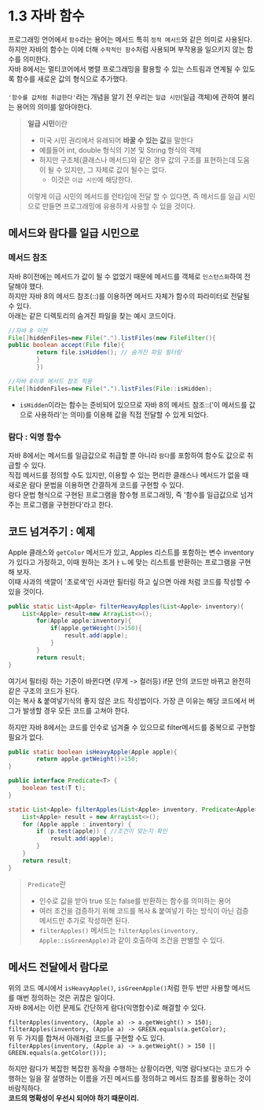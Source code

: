 # 1.3 자바 함수

프로그래밍 언어에서 `함수`라는 용어는 메서드 특히 `정적 메서드`와 같은 의미로 사용된다. 하지만 자바의 함수는 이에 더해 `수학적인 함수`처럼 사용되며 부작용을 일으키지 않는 함수를 의미한다.<br>
자바 8에서는 멀티코어에서 병렬 프로그래밍을 활용할 수 있는 스트림과 연계될 수 있도록 함수를 새로운 값의 형식으로 추가했다.<br>
<br>
`'함수를 값처럼 취급한다'`라는 개념을 알기 전 우리는 `일급 시민`(일급 객체)에 관하여 불리는 용어의 의미를 알아야한다.<br>
> **일급 시민**이란
> - 미국 시민 권리에서 유래되어 **바꿀 수 있는 값**을 말한다
> - 예를들어 int, double 형식의 기본 및 String 형식의 객체
> - 하지만 구조체(클래스나 메서드)와 같은 경우 값의 구조를 표현하는데 도움이 될 수 있지만, 그 자체로 값이 될수는 없다.
>   - 이것은 `이급 시민`에 해당한다.<br>
>   
> 이렇게 이급 시민의 메서드를 런타임에 전달 할 수 있다면, 즉 메서드를 일급 시민으로 만들면 프로그래밍에 유용하게 사용할 수 있을 것이다.

## 메서드와 람다를 일급 시민으로

### 메서드 참조

자바 8이전에는 메서드가 값이 될 수 없었기 때문에 메서드를 객체로 `인스턴스화`하여 전달해야 했다.<br>
하지만 자바 8의 메서드 참조(::)를 이용하면 메서드 자체가 함수의 파라미터로 전달될 수 있다.<br>
아래는 같은 디렉토리의 숨겨진 파일을 찾는 예시 코드이다.

```java
//자바 8 이전
File[]hiddenFiles=new File(".").listFiles(new FileFilter(){
public boolean accept(File file){
        return file.isHidden(); // 숨겨진 파일 필터링
        }
        })
```

```java
//자바 8이후 메서드 참조 적용
File[]hiddenFiles=new File(".").listFiles(File::isHidden);
```

- `isHidden`이라는 함수는 준비되어 있으므로 자바 8의 메서드 참조::('이 메서드를 값으로 사용하라'는 의미)를 이용해 값을 직접 전달할 수 있게 되었다.

### 람다 : 익명 함수

자바 8에서는 메서드를 일급값으로 취급할 뿐 아니라 `람다`를 포함하여 함수도 값으로 취급할 수 있다.<br>
직접 메서드를 정의할 수도 있지만, 이용할 수 있는 편리한 클래스나 메서드가 없을 때 새로운 람다 문법을 이용하면 간결하게 코드를 구현할 수 있다.<br>
람다 문법 형식으로 구현된 프로그램을 함수형 프로그래밍, 즉 '함수를 일급값으로 넘겨주는 프로그램을 구현한다'라고 한다.

## 코드 넘겨주기 : 예제

Apple 클래스와 `getColor` 메서드가 있고, Apples 리스트를 포함하는 변수 inventory가 있다고 가정하고, 이때 원하는 조거ㅏㄴ에 맞는 리스트를 반환하는 프로그램을 구현해 보자.<br>
이때 사과의 색깔이 '초로색'인 사과만 필터링 하고 싶으면 아래 처럼 코드를 작성할 수 있을 것이다.

```java
public static List<Apple> filterHeavyApples(List<Apple> inventory){
    List<Apple> result=new ArrayList<>();
        for(Apple apple:inventory){
            if(apple.getWeight()>150){
                result.add(apple);
            }
        }
        return result;
}
```

여기서 필터링 하는 기준이 바뀐다면 (무게 -> 컬러등) if문 안의 코드만 바뀌고 완전히 같은 구조의 코드가 된다.<br>
이는 복사 & 붙여넣기식의 좋지 않은 코드 작성법이다. 가장 큰 이유는 해당 코드에서 버그가 발생할 경우 모든 코드를 고쳐야 한다.
<br>

하지만 자바 8에서는 코드를 인수로 넘겨줄 수 있으므로 filter메서드를 중복으로 구현할 필요가 없다.

```java
public static boolean isHeavyApple(Apple apple){
        return apple.getWeight()>150;
}

public interface Predicate<T> {
    boolean test(T t);
}

static List<Apple> filterApples(List<Apple> inventory, Predicate<Apple> p) { //조건 판별 함수가 Predicate 파라미터로 전달
    List<Apple> result = new ArrayList<>();
    for (Apple apple : inventory) {
        if (p.test(apple)) { //조건이 맞는지 확인
            result.add(apple);
        }
    }
    return result;
}
```
>`Predicate`란
> - 인수로 값을 받아 true 또는 false를 반환하는 함수를 의미하는 용어
> - 여러 조건을 검증하기 위해 코드를 복사 & 붙여넣기 하는 방식이 아닌 검증 메서드만 추가로 작성하면 된다.
> - `filterApples()` 메서드는 `filterApples(inventory, Apple::isGreenApple)`과 같이 호출하여 조건을 판별할 수 있다.

## 메서드 전달에서 람다로
위의 코드 예시에서 `isHeavyApple()`, `isGreenApple()`처럼 한두 번만 사용할 메서드를 매번 정의하는 것은 귀찮은 일이다.<br>
자바 8에서는 이런 문제도 간단하게 람다(익명함수)로 해결할 수 있다.

`filterApples(inventory, (Apple a) -> a.getWeight() > 150);`<br>
`filterApples(inventory, (Apple a) -> GREEN.equals(a.getColor);`<br>
위 두 가지를 합쳐서 아래처럼 코드를 구현할 수도 있다.<br>
`filterApples(inventory, (Apple a) -> a.getWeight() > 150 || GREEN.equals(a.getColor()));`<br>

하지만 람다가 복잡한 복잡한 동작을 수행하는 상황이라면, 익명 람다보다는 코드가 수행하는 일을 잘 설명하는 이름을 가진 메서드를 정의하고 메서드 참조를 활용하는 것이 바람직하다.<br>
**코드의 명확성이 우선시 되어야 하기 때문이리.**